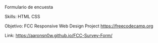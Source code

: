 Formulario de encuesta

Skills: HTML CSS

Objetivo: FCC 
Responsive Web Design Project
https://freecodecamp.org

Link: https://aaronsn0w.github.io/FCC-Survey-Form/